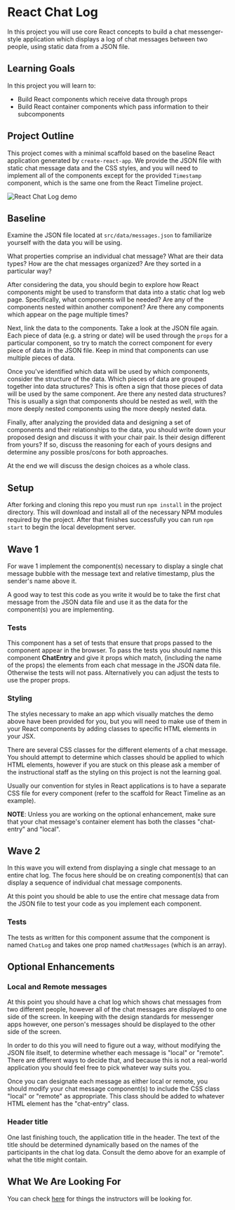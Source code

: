 # React Chat Log
In this project you will use core React concepts to build a chat messenger-style application which displays a log of chat messages between two people, using static data from a JSON file.

## Learning Goals
In this project you will learn to:
- Build React components which receive data through props
- Build React container components which pass information to their subcomponents

## Project Outline
This project comes with a minimal scaffold based on the baseline React application generated by `create-react-app`. We provide the JSON file with static chat message data and the CSS styles, and you will need to implement all of the components except for the provided `Timestamp` component, which is the same one from the React Timeline project.

![React Chat Log demo](./images/react-chatlog-demo.gif)

## Baseline
Examine the JSON file located at `src/data/messages.json` to familiarize yourself with the data you will be using.

What properties comprise an individual chat message? What are their data types? How are the chat messages organized? Are they sorted in a particular way?

After considering the data, you should begin to explore how React components might be used to transform that data into a static chat log web page. Specifically, what components will be needed? Are any of the components nested within another component? Are there any components which appear on the page multiple times?

Next, link the data to the components. Take a look at the JSON file again. Each piece of data (e.g. a string or date) will be used through the `props` for a particular component, so try to match the correct component for every piece of data in the JSON file. Keep in mind that components can use multiple pieces of data.

Once you've identified which data will be used by which components, consider the structure of the data. Which pieces of data are grouped together into data structures? This is often a sign that those pieces of data will be used by the same component. Are there any nested data structures? This is usually a sign that components should be nested as well, with the more deeply nested components using the more deeply nested data.

Finally, after analyzing the provided data and designing a set of components and their relationships to the data, you should write down your proposed design and discuss it with your chair pair. Is their design different from yours? If so, discuss the reasoning for each of yours designs and determine any possible pros/cons for both approaches.

At the end we will discuss the design choices as a whole class.

## Setup
After forking and cloning this repo you must run `npm install` in the project directory. This will download and install all of the necessary NPM modules required by the project. After that finishes successfully you can run `npm start` to begin the local development server.

## Wave 1
For wave 1 implement the component(s) necessary to display a single chat message bubble with the message text and relative timestamp, plus the sender's name above it.  

A good way to test this code as you write it would be to take the first chat message from the JSON data file and use it as the data for the component(s) you are implementing.

### Tests

This component has a set of tests that ensure that props passed to the component appear in the browser.  To pass the tests you should name this component **ChatEntry** and give it props which match, (including the name of the props) the elements from each chat message in the JSON data file.  Otherwise the tests will not pass.  Alternatively you can adjust the tests to use the proper props.

### Styling
The styles necessary to make an app which visually matches the demo above have been provided for you, but you will need to make use of them in your React components by adding classes to specific HTML elements in your JSX.

There are several CSS classes for the different elements of a chat message. You should attempt to determine which classes should be applied to which HTML elements, however if you are stuck on this please ask a member of the instructional staff as the styling on this project is not the learning goal.

Usually our convention for styles in React applications is to have a separate CSS file for every component (refer to the scaffold for React Timeline as an example). 

**NOTE**: Unless you are working on the optional enhancement, make sure that your chat message's container element has both the classes "chat-entry" and "local".

## Wave 2

In this wave you will extend from displaying a single chat message to an entire chat log. The focus here should be on creating component(s) that can display a sequence of individual chat message components.

At this point you should be able to use the entire chat message data from the JSON file to test your code as you implement each component.

### Tests

The tests as written for this component assume that the component is named `ChatLog` and takes one prop named `chatMessages` (which is an array).

## Optional Enhancements
### Local and Remote messages
At this point you should have a chat log which shows chat messages from two different people, however all of the chat messages are displayed to one side of the screen. In keeping with the design standards for messenger apps however, one person's messages should be displayed to the other side of the screen.

In order to do this you will need to figure out a way, without modifying the JSON file itself, to determine whether each message is "local" or "remote". There are different ways to decide that, and because this is not a real-world application you should feel free to pick whatever way suits you.

Once you can designate each message as either local or remote, you should modify your chat message component(s) to include the CSS class "local" or "remote" as appropriate. This class should be added to whatever HTML element has the "chat-entry" class.

### Header title
One last finishing touch, the application title in the header. The text of the title should be determined dynamically based on the names of the participants in the chat log data. Consult the demo above for an example of what the title might contain.

## What We Are Looking For
You can check [here](./feedback.md) for things the instructors will be looking for.
